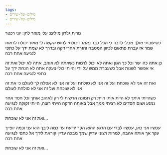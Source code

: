 ```yaml
---
tags:
- מילים-של-שירים
- מילים-של-שירים
---
```



נורית גלרון
מילים: עלי מוהר
לחן: יוני רכטר

כשישבתי מולך מבלי לדבר
כי הכל כבר נאמר
ויכולתי לחוש שקשה לי מאוד
יכולת לראות שמר
אז עברת פתאום לכיוון המטבח
וחזרת אחרי דקה
ובדרך לא שמת ידך על כתפי
לנגיעה אחת רכה

כן אתה כה ישר וכל כך הגון
ואתה לא יכול לרמות
כשאתה לא אוהב, אתה לא יכול
ואת זה אי אפשר לשנות
אבל כשעברת ממש על ידי
והייתי כולי צעקה
אתה לא הנחת ידך על כתפי
לנגיעה אחת רכה

ואת זה אני לא שוכחת
ועל זה אני לא סולחת
ועל זה אני לא אסלח לך לעולם
כי את זה אני לא שוכחת
ועל זה אני לא סולחת
לעולם

כשהייתי איתך לא היית איתי
היית רק תמונה
הרשית לי רק לאהוב אותך
וכל חסד אחר נמנע
ושום חסדים לא רציתי ממך
אבל באותה הדקה
הייתי רוצה, הייתי זקוקה
לנגיעה אחת רכה

ואת זה אני לא שוכחת...

עכשיו אני כאן, עכשיו לבדי
עם הרגע ההוא הקר
יודעת עד כמה ליבך הוא עני
וכמה יופייך עקר
אך אותה אהבה, למרות רצוני
עדיין שמך מבכה
עדיין קוראת לידך אל כתפי
לנגיעה אחת רכה

ואת זה אני לא שוכחת...